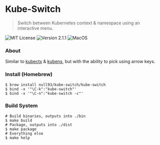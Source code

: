 # Kube-Switch
> Switch between Kubernetes context & namespace using an interactive menu.

![MIT License](https://img.shields.io/badge/License-MIT-yellow.svg?style=for-the-badge)
![Version 2.1.1](https://img.shields.io/badge/Version-2.1.1-yellow.svg?style=for-the-badge)
![MacOS](https://img.shields.io/badge/OS-MacOS-yellow.svg?style=for-the-badge)

### About

Similar to [kubectx](https://github.com/ahmetb/kubectx) & [kubens](https://github.com/ahmetb/kubectx), but with the ability to pick using arrow keys.

### Install (Homebrew)

```shell
$ brew install null93/kube-switch/kube-switch
$ bind -x '"\C-k":"kube-switch"'
$ bind -x '"\C-n":"kube-switch -c"'
```

### Build System

```shell
# Build binaries, outputs into ./bin
$ make build
# Package, outputs into ./dist
$ make package
# Everything else
$ make help
```
